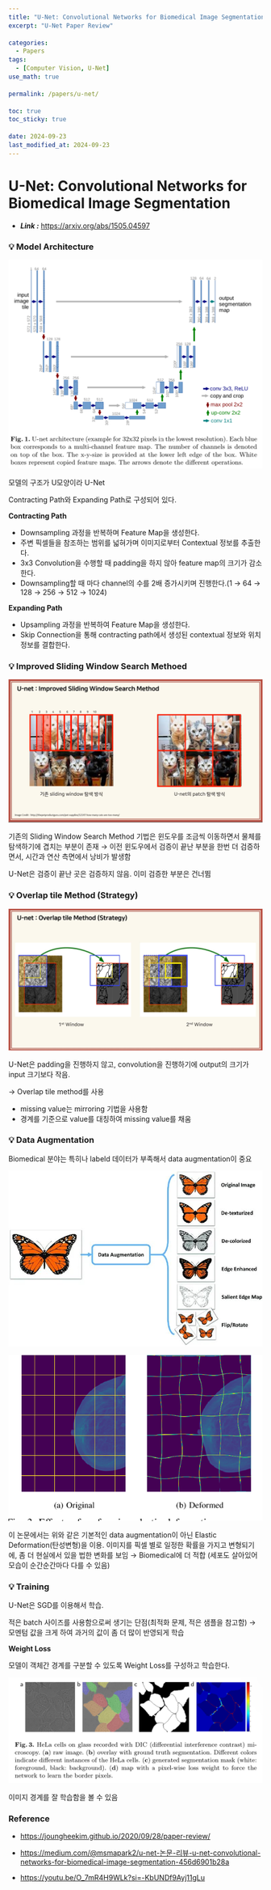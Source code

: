 ```yaml
---
title: "U-Net: Convolutional Networks for Biomedical Image Segmentation"
excerpt: "U-Net Paper Review"

categories:
  - Papers
tags:
  - [Computer Vision, U-Net]
use_math: true

permalink: /papers/u-net/

toc: true
toc_sticky: true

date: 2024-09-23
last_modified_at: 2024-09-23
---
```

# **U-Net: Convolutional Networks for Biomedical Image Segmentation**

- ***Link :*** https://arxiv.org/abs/1505.04597

### **💡 Model Architecture**  
![image](/assets/images/posts_img/u-net/1.png)

모델의 구조가 U모양이라 U-Net

Contracting Path와 Expanding Path로 구성되어 있다.

**Contracting Path**

- Downsampling 과정을 반복하며 Feature Map을 생성한다.
- 주변 픽셀들을 참조하는 범위를 넓혀가며 이미지로부터 Contextual 정보를 추출한다.
- 3x3 Convolution을 수행할 때 padding을 하지 않아 feature map의 크기가 감소한다.
- Downsampling할 때 마다 channel의 수를 2배 증가시키며 진행한다.(1 → 64 → 128 → 256 → 512 → 1024)

**Expanding Path**

- Upsampling 과정을 반복하여 Feature Map을 생성한다.
- Skip Connection을 통해 contracting path에서 생성된 contextual 정보와 위치정보를 결합한다.

### **💡 Improved Sliding Window Search Methoed**  
![image](/assets/images/posts_img/u-net/2.png)

기존의 Sliding Window Search Method 기법은 윈도우를 조금씩 이동하면서 물체를 탐색하기에 겹치는 부분이 존재 → 이전 윈도우에서 검증이 끝난 부분을 한번 더 검증하면서, 시간과 연산 측면에서 낭비가 발생함

U-Net은 검증이 끝난 곳은 검증하지 않음. 이미 검증한 부분은 건너뜀

### **💡 Overlap tile Method (Strategy)**  
![image](/assets/images/posts_img/u-net/3.png)

U-Net은 padding을 진행하지 않고, convolution을 진행하기에 output의 크기가 input 크기보다 작음.

→ Overlap tile method를 사용

- missing value는 mirroring 기법을 사용함
- 경계를 기준으로 value를 대칭하여 missing value를 채움

### **💡 Data Augmentation**  
Biomedical 분야는 특히나 labeld 데이터가 부족해서 data augmentation이 중요

![image](/assets/images/posts_img/u-net/4.png)

![image](/assets/images/posts_img/u-net/5.png)

이 논문에서는 위와 같은 기본적인 data augmentation이 아닌 Elastic Deformation(탄성변형)을 이용. 이미지를 픽셀 별로 일정한 확률을 가지고 변형되기에, 좀 더 현실에서 있을 법한 변화를 보임 → Biomedical에 더 적합 (세포도 살아있어 모습이 순간순간마다 다를 수 있음)

### **💡 Training**  
U-Net은 SGD를 이용해서 학습.

적은 batch 사이즈를 사용함으로써 생기는 단점(최적화 문제, 적은 샘플을 참고함) → 모멘텀 값을 크게 하여 과거의 값이 좀 더 많이 반영되게 학습

**Weight Loss**

모델이 객체간 경계를 구분할 수 있도록 Weight Loss를 구성하고 학습한다.

![image](/assets/images/posts_img/u-net/6.png)


이미지 경계를 잘 학습함을 볼 수 있음

### Reference

- https://joungheekim.github.io/2020/09/28/paper-review/

- https://medium.com/@msmapark2/u-net-논문-리뷰-u-net-convolutional-networks-for-biomedical-image-segmentation-456d6901b28a

- https://youtu.be/O_7mR4H9WLk?si=-KbUNDf9Ayj11gLu